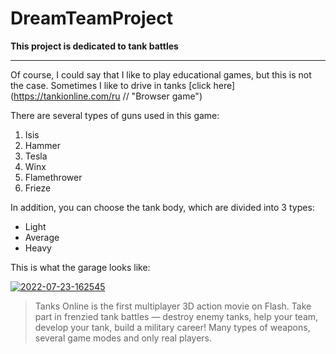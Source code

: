 # DreamTeamProject
**This project is dedicated to tank battles**

***

Of course, I could say that I like to play educational games, but this is not the case. Sometimes I like to drive in tanks [click here] (https://tankionline.com/ru // "Browser game")

There are several types of guns used in this game:
1. Isis
2. Hammer
3. Tesla
4. Winx
5. Flamethrower
6. Frieze

In addition, you can choose the tank body, which are divided into 3 types:
* Light
* Average
* Heavy

This is what the garage looks like:

<a href="https://ibb.co/4pdsVQc"><img src="https://i.ibb.co/1T6smS3/2022-07-23-162545.jpg" alt="2022-07-23-162545" border="0"></a>

>Tanks Online is the first multiplayer 3D action movie on Flash. Take part in frenzied tank battles — destroy enemy tanks, help your team, develop your tank, build a military career! Many types of weapons, several game modes and only real players.
